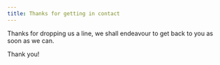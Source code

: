 ```yaml
---
title: Thanks for getting in contact
---
```


Thanks for dropping us a line, we shall endeavour to get back to you as soon as we can.

Thank you!